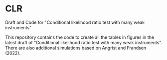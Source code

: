 # CLR
Draft and Code for "Conditional likelihood ratio test with many weak instruments"

This repository contains the code to create all the tables in figures in the latest draft of "Conditional likelihood ratio test with many weak instruments". There are also additional simulations based on Angrist and Frandsen (2022).

